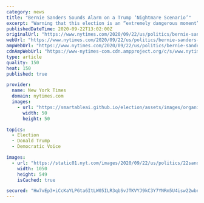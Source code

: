 ```yaml
---
category: news
title: "Bernie Sanders Sounds Alarm on a Trump ‘Nightmare Scenario’"
excerpt: "Warning that this election is an “extremely dangerous moment” for the country, he said in an interview that he would aggressively push to try to stop President Trump from delegitimizing the vote."
publishedDateTime: 2020-09-22T13:02:00Z
originalUrl: "https://www.nytimes.com/2020/09/22/us/politics/bernie-sanders-2020-election.html"
webUrl: "https://www.nytimes.com/2020/09/22/us/politics/bernie-sanders-2020-election.html"
ampWebUrl: "https://www.nytimes.com/2020/09/22/us/politics/bernie-sanders-2020-election.amp.html"
cdnAmpWebUrl: "https://www-nytimes-com.cdn.ampproject.org/c/s/www.nytimes.com/2020/09/22/us/politics/bernie-sanders-2020-election.amp.html"
type: article
quality: 150
heat: 150
published: true

provider:
  name: New York Times
  domain: nytimes.com
  images:
    - url: "https://smartableai.github.io/election/assets/images/organizations/nytimes.com-50x50.jpg"
      width: 50
      height: 50

topics:
  - Election
  - Donald Trump
  - Democratic Voice

images:
  - url: "https://static01.nyt.com/images/2020/09/22/us/politics/22sanders-election-top/22sanders-election-top-facebookJumbo.jpg"
    width: 1050
    height: 549
    isCached: true

secured: "Hw7vEp3+iCcKaYLPGta6ItLW05ILR3qbSvJTKVYJ9kC3Y7YNRm5U4isw22wbnMxUXeaWKrNV6v8y/LxKEFcp/4MxZrEow2+7y5YLEC7RNg2p5bNKkG4GYx/rEnWtt0Wh5lfg2DjeaI0MxnRuqZm1YlfshgTLzrfSnlMGzHQC930vS9rFo21z9PdcuLukxR5Flk3PMymjVqOLBJvptxAYuNfmXQtZSXaGYHm4sZqk2svsSRw64i5uevjGvcBkT5I58W2AWAgecAeDXYdaFZq+gCoDxnaQoyLgkfNDx78BY0jRRYxHspEmrVrU2TzQ4qwBIaONR4j407Vwl3ETXeCJlRGdxbDAp3zcza5JyBC65Cs=;rHYLn99Uhl6KmdIV/906nA=="
---
```


